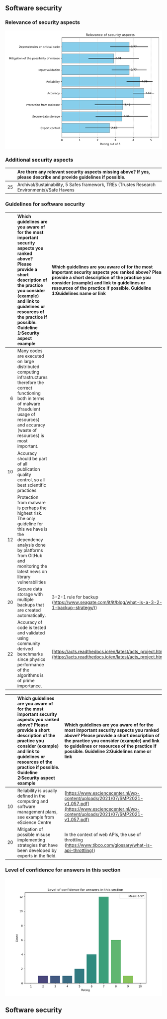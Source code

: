 ## Software security

### Relevance of security aspects

![Relevance of security aspects](figures/plot_multirating_A76_.png)
### Additional security aspects

|    | Are there any relevant security aspects missing above? If yes, please describe and provide guidelines if possible.   |
|---:|:---------------------------------------------------------------------------------------------------------------------|
| 25 | Archival/Sustainability, 5 Safes framework, TREs (Trustes Research Environments)/Safe Havens                         |

### Guidelines for software security

|    | Which guidelines are you aware of for the most important security aspects you ranked above? Please provide a short description of the practice you consider (example) and link to guidelines or resources of the practice if possible. Guideline 1:Security aspect example   | Which guidelines are you aware of for the most important security aspects you ranked above? Please provide a short description of the practice you consider (example) and link to guidelines or resources of the practice if possible. Guideline 1:Guidelines name or link   |
|---:|:-----------------------------------------------------------------------------------------------------------------------------------------------------------------------------------------------------------------------------------------------------------------------------|:-----------------------------------------------------------------------------------------------------------------------------------------------------------------------------------------------------------------------------------------------------------------------------|
|  6 | Many codes are executed on large distributed computing infrastructures therefore the correct functioning both in terms of malware (fraudulent usage of resources) and accuracy (waste of resources) is most important.                                                       |                                                                                                                                                                                                                                                                              |
| 10 | Accuracy should be part of all publication quality control, so all best scientific practices                                                                                                                                                                                 |                                                                                                                                                                                                                                                                              |
| 12 | Protection from malware is perhaps the highest risk. The only guideline for this we have is the dependency analysis done by platforms from GitHub and monitoring the latest news on library vulnerabilities                                                                  |                                                                                                                                                                                                                                                                              |
| 20 | Secure data storage with multiple backups that are created automatically.                                                                                                                                                                                                    | 3-2-1 rule for backup ([https://www.seagate.com/it/it/blog/what-is-a-3-2-1-backup-strategy/)](https://www.seagate.com/it/it/blog/what-is-a-3-2-1-backup-strategy/))                                                                                                          |
| 22 | Accuracy of code is tested and validated using community derived benchmarks since physics performance of the algorithms is of prime importance.                                                                                                                              | [https://acts.readthedocs.io/en/latest/acts_project.html](https://acts.readthedocs.io/en/latest/acts_project.html)                                                                                                                                                           |

|    | Which guidelines are you aware of for the most important security aspects you ranked above? Please provide a short description of the practice you consider (example) and link to guidelines or resources of the practice if possible. Guideline 2:Security aspect example   | Which guidelines are you aware of for the most important security aspects you ranked above? Please provide a short description of the practice you consider (example) and link to guidelines or resources of the practice if possible. Guideline 2:Guidelines name or link   |
|---:|:-----------------------------------------------------------------------------------------------------------------------------------------------------------------------------------------------------------------------------------------------------------------------------|:-----------------------------------------------------------------------------------------------------------------------------------------------------------------------------------------------------------------------------------------------------------------------------|
| 10 | Reliability is usually defined in the computing and software management plans, see example from eScience Centre                                                                                                                                                              | [https://www.esciencecenter.nl/wp-content/uploads/2021/07/SMP2021-v1.057.pdf](https://www.esciencecenter.nl/wp-content/uploads/2021/07/SMP2021-v1.057.pdf)                                                                                                                   |
| 20 | Mitigation of possible misuse implementing strategies that have been developed by experts in the field.                                                                                                                                                                      | In the context of web APIs, the use of throttling ([https://www.tibco.com/glossary/what-is-api-throttling)](https://www.tibco.com/glossary/what-is-api-throttling))                                                                                                          |



### Level of confidence for answers in this section

![Level of confidence for answers in this section](figures/plot_rating_A86.png)
## Software security

